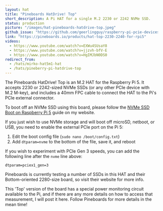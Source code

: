 ```yaml
---
layout: hat
title: "Pineboards HatDrive! Top"
short_description: A Pi HAT for a single M.2 2230 or 2242 NVMe SSD.
status: production
picture: "/images/hat-pineboards-hatdrive-top.jpeg"
github_issue: "https://github.com/geerlingguy/raspberry-pi-pcie-devices/issues/559"
link: "https://pineboards.io/products/hat-top-2230-2240-for-rpi5"
videos:
  - https://www.youtube.com/watch?v=EXWu4SUsaY8
  - https://www.youtube.com/watch?v=jjzvh-bfV-E
  - https://www.youtube.com/watch?v=HgIMJbN0DS0
redirect_from:
  - /hats/mirko-hat5m1-hat
  - /hats/pineberry-pi-hatdrive-top
---
```

The Pineboards HatDrive! Top is an M.2 HAT for the Raspberry Pi 5. It accepts 2230 or 2242-sized NVMe SSDs (or any other PCIe device with M.2 M-key), and includes a 40mm FPC cable to connect the HAT to the Pi's PCIe external connector.

To boot off an NVMe SSD using this board, please follow the [NVMe SSD Boot on Raspberry Pi 5](https://www.jeffgeerling.com/blog/2023/nvme-ssd-boot-raspberry-pi-5) guide on my website.

If you just wish to use NVMe storage and will boot off microSD, netboot, or USB, you need to enable the external PCIe port on the Pi 5:

  1. Edit the boot config file (`sudo nano /boot/config.txt`)
  2. Add `dtparam=nvme` to the bottom of the file, save it, and reboot

If you wish to experiment with PCIe Gen 3 speeds, you can add the following line after the `nvme` line above:

```
dtparam=pciex1_gen=3
```

Pineboards is currently testing a number of SSDs in this HAT and their Bottom-oriented 2280-size board, so visit their website for more info.

This 'Top' version of the board has a special power monitoring circuit available to the Pi, and if there are any more details on how to access that measurement, I will post it here. Follow Pineboards for more details in the mean time!
